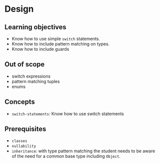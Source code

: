 # Design

## Learning objectives

- Know how to use simple `switch` statements.
- Know how to include pattern matching on types.
- Know how to include guards

## Out of scope

- switch expressions
- pattern matching tuples
- enums

## Concepts

- `switch-statements`: Know how to use switch statements

## Prerequisites

- `classes`
- `nullability`
- `inheritance`: with type pattern matching the student needs to be aware of the need for a common base type including `Object`.

